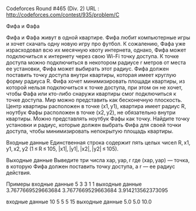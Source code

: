 Codeforces Round #465 (Div. 2) URL : http://codeforces.com/contest/935/problem/C

Фифа и Фафа

  Фифа и Фафа живут в одной квартире. Фифа любит компьютерные игры и хочет скачать одну новую игру про футбол. 
К сожалению, Фафа уже израсходовал всю их месячную квоту интернета, однако, Фифа может подключиться к интернету через 
свою Wi-Fi точку доступа. К точке доступа можно подключиться в некотором радиусе r метров от места ее установки, Фифа 
может выбирать этот радиус. Фифа должен поставить точку доступа внутри квартиры, которая имеет круглую форму радиуса R. 
Фифа хочет минимизировать площади квартиры, из которой нельзя подключиться к точке доступа, при этом он не хочет, чтобы Фафа 
или кто-либо снаружи квартиры смог подключиться к точке доступа.
  Мир можно представить как бесконечную плоскость. Центр квартиры расположен в точке (x1, y1), квартира имеет радиус R, 
ноутбук Фафы расположен в точке (x2, y2), не обязательно внутри квартиры. Можно представлять ноутбук Фафы как точку. 
Найдите точку установки и радиус, которые должен выбрать Фифа для своей точки доступа, чтобы минимизировать 
непокрытую площадь квартиры.

Входные данные
Единственная строка содержит пять целых чисел R, x1, y1, x2, y2 (1 ≤ R ≤ 105, |x1|, |y1|, |x2|, |y2| ≤ 105).

Выходные данные
Выведите три числа xap, yap, r где (xap, yap) — точка, в которую Фифа должен поставить точку доступа, 
а r — ее радиус действия.

Примеры
входные данные
5 3 3 1 1
выходные данные
3.7677669529663684 3.7677669529663684 3.914213562373095

входные данные
10 5 5 5 15
выходные данные
5.0 5.0 10.0
